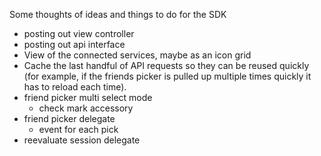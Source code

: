 Some thoughts of ideas and things to do for the SDK

* posting out view controller
* posting out api interface
* View of the connected services, maybe as an icon grid
* Cache the last handful of API requests so they can be reused quickly (for example, if the friends picker is pulled up multiple times quickly it has to reload each time).
* friend picker multi select mode
  * check mark accessory
* friend picker delegate
  * event for each pick
* reevaluate session delegate
